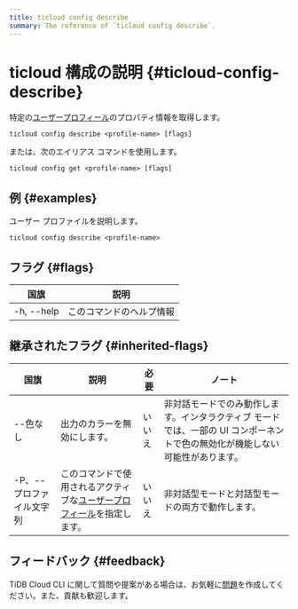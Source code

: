 ```yaml
---
title: ticloud config describe
summary: The reference of `ticloud config describe`.
---
```


# ticloud 構成の説明 {#ticloud-config-describe}

特定の[<a href="/tidb-cloud/cli-reference.md#user-profile">ユーザープロフィール</a>](/tidb-cloud/cli-reference.md#user-profile)のプロパティ情報を取得します。

```shell
ticloud config describe <profile-name> [flags]
```

または、次のエイリアス コマンドを使用します。

```shell
ticloud config get <profile-name> [flags]
```

## 例 {#examples}

ユーザー プロファイルを説明します。

```shell
ticloud config describe <profile-name>
```

## フラグ {#flags}

| 国旗         | 説明           |
| ---------- | ------------ |
| -h, --help | このコマンドのヘルプ情報 |

## 継承されたフラグ {#inherited-flags}

| 国旗             | 説明                                                                                                                                       | 必要  | ノート                                                               |
| -------------- | ---------------------------------------------------------------------------------------------------------------------------------------- | --- | ----------------------------------------------------------------- |
| --色なし          | 出力のカラーを無効にします。                                                                                                                           | いいえ | 非対話モードでのみ動作します。インタラクティブ モードでは、一部の UI コンポーネントで色の無効化が機能しない可能性があります。 |
| -P、--プロファイル文字列 | このコマンドで使用されるアクティブな[<a href="/tidb-cloud/cli-reference.md#user-profile">ユーザープロフィール</a>](/tidb-cloud/cli-reference.md#user-profile)を指定します。 | いいえ | 非対話型モードと対話型モードの両方で動作します。                                          |

## フィードバック {#feedback}

TiDB Cloud CLI に関して質問や提案がある場合は、お気軽に[<a href="https://github.com/tidbcloud/tidbcloud-cli/issues/new/choose">問題</a>](https://github.com/tidbcloud/tidbcloud-cli/issues/new/choose)を作成してください。また、貢献も歓迎します。
